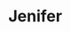 # Jenifer
<ing src="https://encrypted-tbn0.gstatic.com/images?q=tbn:ANd9GcTi1qAd5RTT-ZSHlU1KmdRwscbILyif7r5Hiw&usqp=CAU"> 

